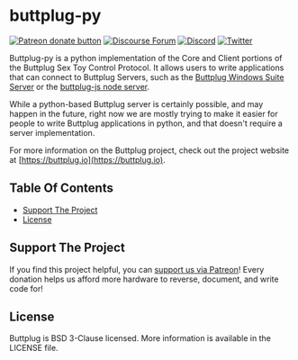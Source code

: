 # buttplug-py

[![Patreon donate button](https://img.shields.io/badge/patreon-donate-yellow.svg)](https://www.patreon.com/qdot)
[![Discourse Forum](https://img.shields.io/badge/discourse-forum-blue.svg)](https://metafetish.club)
[![Discord](https://img.shields.io/discord/353303527587708932.svg?logo=discord)](https://discord.buttplug.io)
[![Twitter](https://img.shields.io/twitter/follow/buttplugio.svg?style=social&logo=twitter)](https://twitter.com/buttplugio)

Buttplug-py is a python implementation of the Core and Client portions
of the Buttplug Sex Toy Control Protocol. It allows users to write
applications that can connect to Buttplug Servers, such as the
[Buttplug Windows Suite
Server](https://github.com/buttplugio/buttplug-windows-suite) or the
[buttplug-js node
server](https://github.com/buttplugio/buttplug-websocket-server).

While a python-based Buttplug server is certainly possible, and may
happen in the future, right now we are mostly trying to make it easier
for people to write Buttplug applications in python, and that doesn't
require a server implementation.

For more information on the Buttplug project, check out the project
website at [https://buttplug.io](https://buttplug.io).

## Table Of Contents

- [Support The Project](#support-the-project)
- [License](#license)

## Support The Project

If you find this project helpful, you can [support us via
Patreon](http://patreon.com/qdot)! Every donation helps us afford more
hardware to reverse, document, and write code for!

## License

Buttplug is BSD 3-Clause licensed. More information is available in
the LICENSE file.
